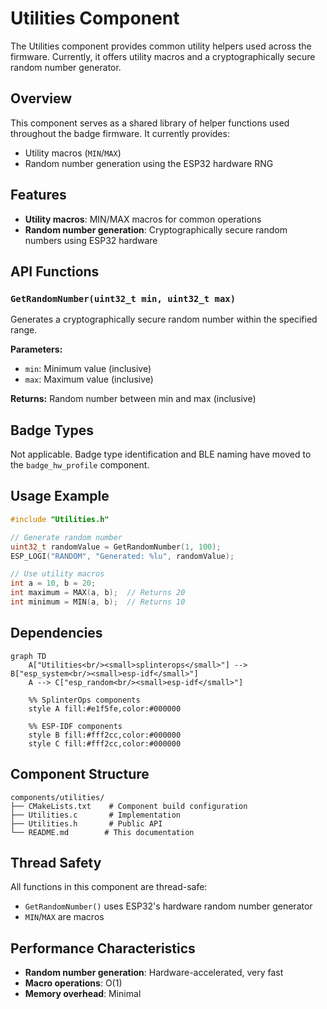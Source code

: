 # Utilities Component

The Utilities component provides common utility helpers used across the firmware. Currently, it offers utility macros and a cryptographically secure random number generator.

## Overview

This component serves as a shared library of helper functions used throughout the badge firmware. It currently provides:
- Utility macros (`MIN`/`MAX`)
- Random number generation using the ESP32 hardware RNG

## Features

- **Utility macros**: MIN/MAX macros for common operations
- **Random number generation**: Cryptographically secure random numbers using ESP32 hardware

## API Functions

### `GetRandomNumber(uint32_t min, uint32_t max)`
Generates a cryptographically secure random number within the specified range.

**Parameters:**
- `min`: Minimum value (inclusive)
- `max`: Maximum value (inclusive)

**Returns:** Random number between min and max (inclusive)

## Badge Types
Not applicable. Badge type identification and BLE naming have moved to the `badge_hw_profile` component.

## Usage Example

```c
#include "Utilities.h"

// Generate random number
uint32_t randomValue = GetRandomNumber(1, 100);
ESP_LOGI("RANDOM", "Generated: %lu", randomValue);

// Use utility macros
int a = 10, b = 20;
int maximum = MAX(a, b);  // Returns 20
int minimum = MIN(a, b);  // Returns 10
```

## Dependencies

```mermaid
graph TD
    A["Utilities<br/><small>splinterops</small>"] --> B["esp_system<br/><small>esp-idf</small>"]
    A --> C["esp_random<br/><small>esp-idf</small>"]
    
    %% SplinterOps components
    style A fill:#e1f5fe,color:#000000
    
    %% ESP-IDF components
    style B fill:#fff2cc,color:#000000
    style C fill:#fff2cc,color:#000000
```

## Component Structure

```
components/utilities/
├── CMakeLists.txt    # Component build configuration
├── Utilities.c       # Implementation
├── Utilities.h       # Public API
└── README.md        # This documentation
```

## Thread Safety

All functions in this component are thread-safe:
- `GetRandomNumber()` uses ESP32's hardware random number generator
- `MIN`/`MAX` are macros

## Performance Characteristics

- **Random number generation**: Hardware-accelerated, very fast
- **Macro operations**: O(1)
- **Memory overhead**: Minimal

